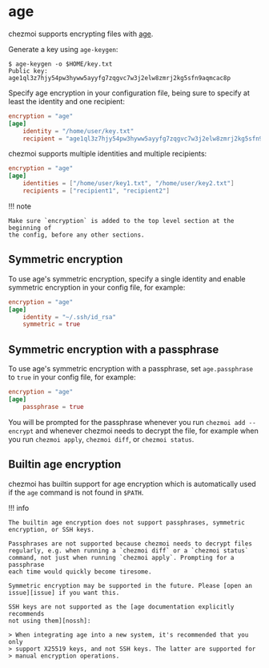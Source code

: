 # age

chezmoi supports encrypting files with [age][age].

Generate a key using `age-keygen`:

```console
$ age-keygen -o $HOME/key.txt
Public key: age1ql3z7hjy54pw3hyww5ayyfg7zqgvc7w3j2elw8zmrj2kg5sfn9aqmcac8p
```

Specify age encryption in your configuration file, being sure to specify at
least the identity and one recipient:

```toml title="~/.config/chezmoi/chezmoi.toml"
encryption = "age"
[age]
    identity = "/home/user/key.txt"
    recipient = "age1ql3z7hjy54pw3hyww5ayyfg7zqgvc7w3j2elw8zmrj2kg5sfn9aqmcac8p"
```

chezmoi supports multiple identities and multiple recipients:

```toml title="~/.config/chezmoi/chezmoi.toml"
encryption = "age"
[age]
    identities = ["/home/user/key1.txt", "/home/user/key2.txt"]
    recipients = ["recipient1", "recipient2"]
```

!!! note

    Make sure `encryption` is added to the top level section at the beginning of
    the config, before any other sections.

## Symmetric encryption

To use age's symmetric encryption, specify a single identity and enable
symmetric encryption in your config file, for example:

```toml title="~/.config/chezmoi/chezmoi.toml"
encryption = "age"
[age]
    identity = "~/.ssh/id_rsa"
    symmetric = true
```

## Symmetric encryption with a passphrase

To use age's symmetric encryption with a passphrase, set `age.passphrase` to
`true` in your config file, for example:

```toml title="~/.config/chezmoi/chezmoi.toml"
encryption = "age"
[age]
    passphrase = true
```

You will be prompted for the passphrase whenever you run `chezmoi add
--encrypt` and whenever chezmoi needs to decrypt the file, for example when you
run `chezmoi apply`, `chezmoi diff`, or `chezmoi status`.

## Builtin age encryption

chezmoi has builtin support for age encryption which is automatically used if
the `age` command is not found in `$PATH`.

!!! info

    The builtin age encryption does not support passphrases, symmetric
    encryption, or SSH keys.

    Passphrases are not supported because chezmoi needs to decrypt files
    regularly, e.g. when running a `chezmoi diff` or a `chezmoi status`
    command, not just when running `chezmoi apply`. Prompting for a passphrase
    each time would quickly become tiresome.

    Symmetric encryption may be supported in the future. Please [open an
    issue][issue] if you want this.

    SSH keys are not supported as the [age documentation explicitly recommends
    not using them][nossh]:

    > When integrating age into a new system, it's recommended that you only
    > support X25519 keys, and not SSH keys. The latter are supported for
    > manual encryption operations.

[age]: https://age-encryption.org/
[issue]: https://github.com/twpayne/chezmoi/issues/new?assignees=&labels=enhancement&template=02_feature_request.md&title=
[nossh]: https://pkg.go.dev/filippo.io/age#hdr-Key_management

